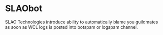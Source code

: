 # SLAObot
SLAO Technologies introduce ability to automatically blame you guildmates as soon as WCL logs is posted into botspam or logspam channel.
